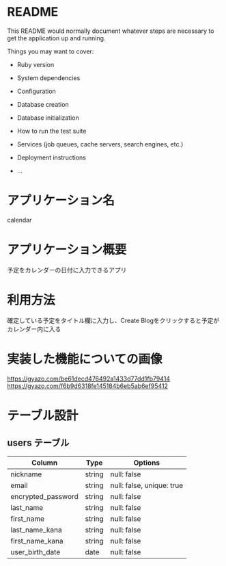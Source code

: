 # README

This README would normally document whatever steps are necessary to get the
application up and running.

Things you may want to cover:

* Ruby version

* System dependencies

* Configuration

* Database creation

* Database initialization

* How to run the test suite

* Services (job queues, cache servers, search engines, etc.)

* Deployment instructions

* ...


# アプリケーション名

calendar

# アプリケーション概要

予定をカレンダーの日付に入力できるアプリ

# 利用方法

確定している予定をタイトル欄に入力し、Create Blogをクリックすると予定がカレンダー内に入る

# 実装した機能についての画像

https://gyazo.com/be61decd476492a1433d77dd1fb79414
https://gyazo.com/f6b9d6318fe145184b6eb5ab6ef95412

# テーブル設計

## users テーブル

| Column             | Type   | Options                   |
| ------------------ | ------ | -----------               |
| nickname           | string | null: false               |
| email              | string | null: false, unique: true |
| encrypted_password | string | null: false               |
| last_name          | string | null: false               |
| first_name         | string | null: false               |
| last_name_kana     | string | null: false               |
| first_name_kana    | string | null: false               |
| user_birth_date    | date   | null: false               |
